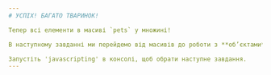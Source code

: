 ```yaml
---
# УСПІХ! БАГАТО ТВАРИНОК!

Тепер всі елементи в масиві `pets` у множині!

В наступному завданні ми перейдемо від масивів до роботи з **об’єктами**.

Запустіть 'javascripting' в консолі, щоб обрати наступне завдання.
---
```

